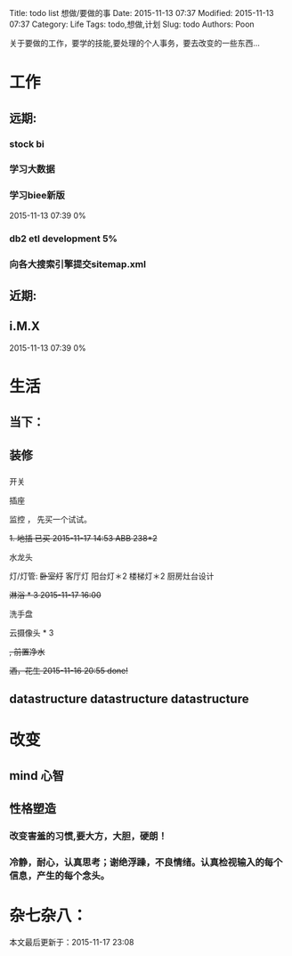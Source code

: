 Title: todo list 想做/要做的事 
Date: 2015-11-13 07:37
Modified: 2015-11-13 07:37
Category: Life
Tags: todo,想做,计划
Slug: todo
Authors: Poon

<!-- ^ -->

关于要做的工作，要学的技能,要处理的个人事务，要去改变的一些东西...

<!-- $ -->

# 工作

## 远期:

### stock bi 

### 学习大数据

### 学习biee新版

2015-11-13 07:39 0%

### db2 etl development  5%

### 向各大搜索引擎提交sitemap.xml

### 


## 近期:

## i.M.X


2015-11-13 07:39 0%

# 生活

## 当下：

## 装修

### 

开关

插座

监控 ， 先买一个试试。


<s> 1. 地插 已买 2015-11-17 14:53 ABB 238*2  </s>

水龙头

灯/灯管: 
<s>卧室灯</s>
客厅灯
阳台灯＊2
楼梯灯＊2
厨房灶台设计

<s> 淋浴 * 3 2015-11-17 16:00 </s>

洗手盘

云摄像头 * 3 



<s>, 前置净水 </s>

<s>酒，花生 2015-11-16 20:55 done! </s>



## datastructure datastructure datastructure 

# 改变 

## mind 心智

## 性格塑造

### 改变害羞的习惯,要大方，大胆，硬朗！

### 冷静，耐心，认真思考；谢绝浮躁，不良情绪。认真检视输入的每个信息，产生的每个念头。


# 杂七杂八：



本文最后更新于：2015-11-17 23:08
